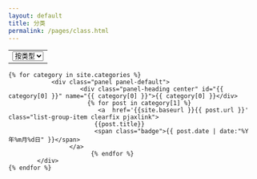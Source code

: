 ```yaml
---
layout: default
title: 分类
permalink: /pages/class.html
---
```

<input type="hidden" id="menuId" value="1">
<table  class="table table-condensed" >
	<tr>
		<td align="right">
			<select onchange="read(this);">
				<option value="class" selected="selected">按类型</option>
				<option value="tags" >按标签</option>
				<option value="date" >按时间</option>
			</select>
		</td>
	</tr>
</table>

<div class="home">

	{% for category in site.categories %}
	      		<div class="panel panel-default">
	        			<div class="panel-heading center" id="{{ category[0] }}" name="{{ category[0] }}">{{ category[0] }}</div>
			              {% for post in category[1] %}
			                 <a  href='{{site.baseurl }}{{ post.url }}'  class="list-group-item clearfix pjaxlink">
				            {{post.title}}
				            <span class="badge">{{ post.date | date:"%Y年%m月%d日" }}</span>
				     </a>
			               {% endfor %}
			</div>
	{% endfor %}


</div>
